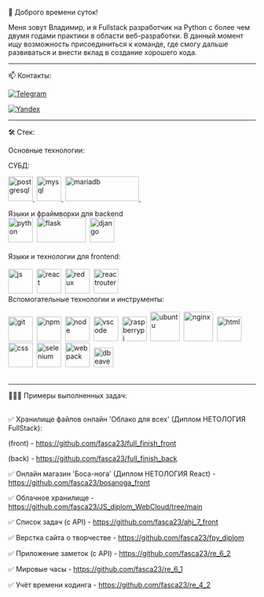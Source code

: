 👋 Доброго времени суток! 

Меня зовут Владимир, и я Fullstack разработчик на Python с более чем двумя годами практики в области веб-разработки. В данный момент ищу возможность присоединиться к команде, где смогу дальше развиваться и внести вклад в создание хорошего кода.
***
📫 Контакты:

[![Telegram](https://img.shields.io/badge/-Телеграмм-111?style=for-the-badge&logo=Telegram&color=red)](https://t.me/Kamenev37) 

[![Yandex](https://img.shields.io/badge/-почта-111?style=for-the-badge&logo=mail.ru&color=red)](mailto:fasca23@yandex.ru)
***

🛠️ Стек:  

Основные технологии:  

СУБД:
<div>

[<img src="https://cdn.jsdelivr.net/gh/devicons/devicon/icons/postgresql/postgresql-original.svg" title="postgresql" width="50" height="50"/>&nbsp;](https://www.postgresql.org/)
[<img src="https://cdn-icons-png.flaticon.com/512/919/919836.png" title="mysql" width="50" height="50"/>&nbsp;](https://www.mysql.com/)
[<img src="https://encrypted-tbn0.gstatic.com/images?q=tbn:ANd9GcSK344qk8vH4LiMT6DId7ZsW96H-DQhkWiKsQ&s" title="mariadb" width="150" height="50"/>&nbsp;](https://mariadb.org/)
</div>
Языки и фраймворки для backend
<div>
<img src="https://cdn.jsdelivr.net/gh/devicons/devicon@latest/icons/python/python-original.svg" title="python" width="50" height="50"/>&nbsp;
<img src="https://fantaso.github.io/images/skills-flask.png" title="flask" width="100" height="50"/>&nbsp;
<img src="https://www.hashstudioz.com/images/hire-django-hero.webp" title="django" width="50" height="50"/>&nbsp;
</br>
</div>
</br>
Языки и технологии для frontend:
<div>
</br>
<img src="https://cdn.jsdelivr.net/gh/devicons/devicon/icons/javascript/javascript-original.svg" title="js" width="50" height="50"/>&nbsp;
<img src="https://cdn.jsdelivr.net/gh/devicons/devicon/icons/react/react-original.svg" title="react" width="50" height="50"/>&nbsp;
<img src="https://cdn.jsdelivr.net/gh/devicons/devicon@latest/icons/redux/redux-original.svg" title="redux" width="50" height="50"/>&nbsp;
<img src="https://cdn.jsdelivr.net/gh/devicons/devicon@latest/icons/reactrouter/reactrouter-original.svg" title="reactrouter" width="50" height="50"/>&nbsp;
</br>
</div>  
Вспомогательные технологии и инструменты:
<div>
</br>  
<img src="https://cdn.jsdelivr.net/gh/devicons/devicon/icons/git/git-plain.svg" title="git" width="50" height="50"/>&nbsp;
<img src="https://cdn.jsdelivr.net/gh/devicons/devicon/icons/npm/npm-original-wordmark.svg" title="npm" width="50" height="50"/>&nbsp;
<img src="https://cdn.jsdelivr.net/gh/devicons/devicon@latest/icons/nodejs/nodejs-original-wordmark.svg" title="node" width="50" height="50"/>&nbsp;
<img src="https://cdn.jsdelivr.net/gh/devicons/devicon@latest/icons/vscode/vscode-original.svg" title="vscode" width="50" height="50"/>&nbsp;
<img src="https://cdn.jsdelivr.net/gh/devicons/devicon@latest/icons/raspberrypi/raspberrypi-original.svg" title="raspberrypi" width="50" height="50"/>&nbsp;
<img src="https://cdn.jsdelivr.net/gh/devicons/devicon@latest/icons/ubuntu/ubuntu-original.svg" title="ubuntu" width="60" height="60"/>&nbsp;
<img src="https://cdn.jsdelivr.net/gh/devicons/devicon@latest/icons/nginx/nginx-original.svg" title="nginx" width="60" height="60"/>&nbsp;
<img src="https://cdn.jsdelivr.net/gh/devicons/devicon/icons/html5/html5-original.svg" title="html" width="50" height="50"/>&nbsp;
<img src="https://cdn.jsdelivr.net/gh/devicons/devicon/icons/css3/css3-original.svg" title="css" width="50" height="50"/>&nbsp;
<img src="https://cdn.jsdelivr.net/gh/devicons/devicon@latest/icons/selenium/selenium-original.svg" title="selenium" width="50" height="50"/>&nbsp;
<img src="https://cdn.jsdelivr.net/gh/devicons/devicon@latest/icons/webpack/webpack-original.svg" title="webpack" width="50" height="50"/>&nbsp;
<img src="https://cdn.jsdelivr.net/gh/devicons/devicon@latest/icons/dbeaver/dbeaver-original.svg" title="dbeaver" width="40" height="40"/>&nbsp;
</br>
</div>
</br>

***

👩🏻‍💻 Примеры выполненных задач:
</br>
<div>
</br>
✅ Хранилище файлов онлайн 'Облако для всех' (Диплом НЕТОЛОГИЯ FullStack): 

(front) - https://github.com/fasca23/full_finish_front

(back) - https://github.com/fasca23/full_finish_back  

✅ Онлайн магазин 'Боса-нога' (Диплом НЕТОЛОГИЯ React) - https://github.com/fasca23/bosanoga_front

✅ Облачное хранилище - https://github.com/fasca23/JS_diplom_WebCloud/tree/main

✅ Список задач (с API) - https://github.com/fasca23/ahj_7_front

✅ Верстка сайта о творчестве - https://github.com/fasca23/fpy_diplom

✅ Приложение заметок (с API) - https://github.com/fasca23/re_6_2

✅ Мировые часы - https://github.com/fasca23/re_6_1

✅ Учёт времени кодинга - https://github.com/fasca23/re_4_2
</div>
